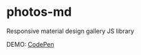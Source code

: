 # photos-md
Responsive material design gallery JS library

DEMO: [CodePen](http://codepen.io/anejskubic/pen/RoLXBX/)